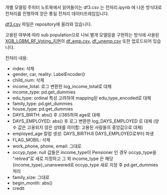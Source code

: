 개별 모델링 주피터 노트북에서 읽어들이는 df3.csv 는 전처리.ipynb 에 나온 방식대로 전처리를 진행하여 얻은 통일 전처리 데이터프레임입니다.

[df3.csv](/df3.csv) 파일은 repository에 올라와 있습니다.

고용된 여부에 따라 sub population으로 나눠 별개 모델링을 구현하는 방식에 사용된 [XGB_LGBM_RF_Voting_지현](/XGB_LGBM_RF_Voting_지현.ipynb)의 [df_emp.csv](/df_emp.csv), [df_unemp.csv](/df_unemp.csv) 또한 업로드되어 있습니다.

전처리 내용:
- index: 삭제
- gender, car, reality: LabelEncoder()
- child_num: 삭제
- income_total: 로그 변환한 log_income_total로 대체
- income_type: pd.get_dummies
- edu_type: ordinal 특성 고려하여 mapping된 edu_type_encoded로 대체
- family_type: pd.get_dummies
- house_type: pd.get_dummies
- DAYS_BIRTH: abs() 후 //365하여 age로 대체
- DAYS_EMPLOYED: abs() 후 로그 변환한 log_DAYS_EMPLOYED 로 대체
(양수 값은 고용되지 않은 상태를 의미함: 고용된 사람들의 중앙값으로 대체)
- employed_age 칼럼 생성: DAYS_BIRTH과 DAYS_EMPLOYED로부터 파생
- FLAG_MOBIL: 삭제
- work_phone, phone, email: 그대로
- occyp_type: null 값들은 income_type이 Pensioner 인 경우 occyp_type을 "retired"로 새로 지정하고 그 외 income_type 은 해당{income_type}_unanswered로 occyp_type 새로 지정 후 pd.get_dummies 처리
- family_size: 그대로
- begin_month: abs()
- credit





